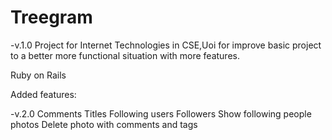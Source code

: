# Treegram
-v.1.0
Project for Internet Technologies in CSE,Uoi for improve basic project to a better more functional situation with more features.

Ruby on Rails 

Added features:

-v.2.0
Comments
Titles
Following users
Followers 
Show following people photos
Delete photo with comments and tags 

